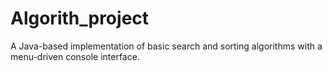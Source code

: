 # Algorith_project
A Java-based implementation of basic search and sorting algorithms with a menu-driven console interface.
